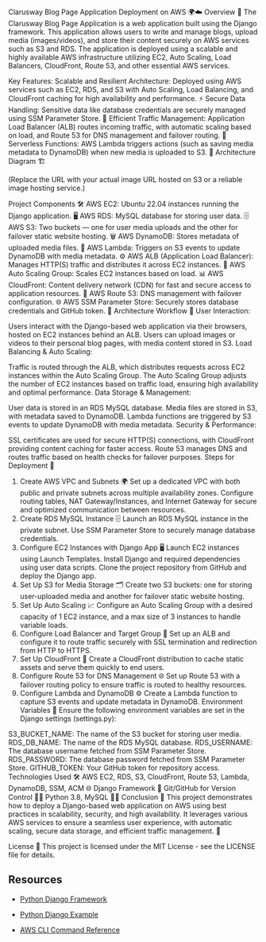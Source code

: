 Clarusway Blog Page Application Deployment on AWS 🌍☁️
Overview 📖
The Clarusway Blog Page Application is a web application built using the Django framework. This application allows users to write and manage blogs, upload media (images/videos), and store their content securely on AWS services such as S3 and RDS. The application is deployed using a scalable and highly available AWS infrastructure utilizing EC2, Auto Scaling, Load Balancers, CloudFront, Route 53, and other essential AWS services.

Key Features:
Scalable and Resilient Architecture: Deployed using AWS services such as EC2, RDS, and S3 with Auto Scaling, Load Balancing, and CloudFront caching for high availability and performance. ⚡
Secure Data Handling: Sensitive data like database credentials are securely managed using SSM Parameter Store. 🔐
Efficient Traffic Management: Application Load Balancer (ALB) routes incoming traffic, with automatic scaling based on load, and Route 53 for DNS management and failover routing. 🚦
Serverless Functions: AWS Lambda triggers actions (such as saving media metadata to DynamoDB) when new media is uploaded to S3. 🔄
Architecture Diagram 🏗️

(Replace the URL with your actual image URL hosted on S3 or a reliable image hosting service.)

Project Components 🛠️
AWS EC2: Ubuntu 22.04 instances running the Django application. 🖥️
AWS RDS: MySQL database for storing user data. 🗄️
AWS S3: Two buckets — one for user media uploads and the other for failover static website hosting. 🗑️
AWS DynamoDB: Stores metadata of uploaded media files. 📁
AWS Lambda: Triggers on S3 events to update DynamoDB with media metadata. ⚙️
AWS ALB (Application Load Balancer): Manages HTTP(S) traffic and distributes it across EC2 instances. 🔄
AWS Auto Scaling Group: Scales EC2 instances based on load. 📊
AWS CloudFront: Content delivery network (CDN) for fast and secure access to application resources. 🚀
AWS Route 53: DNS management with failover configuration. 🌐
AWS SSM Parameter Store: Securely stores database credentials and GitHub token. 🔑
Architecture Workflow 🔄
User Interaction:

Users interact with the Django-based web application via their browsers, hosted on EC2 instances behind an ALB.
Users can upload images or videos to their personal blog pages, with media content stored in S3.
Load Balancing & Auto Scaling:

Traffic is routed through the ALB, which distributes requests across EC2 instances within the Auto Scaling Group.
The Auto Scaling Group adjusts the number of EC2 instances based on traffic load, ensuring high availability and optimal performance.
Data Storage & Management:

User data is stored in an RDS MySQL database.
Media files are stored in S3, with metadata saved to DynamoDB.
Lambda functions are triggered by S3 events to update DynamoDB with media metadata.
Security & Performance:

SSL certificates are used for secure HTTP(S) connections, with CloudFront providing content caching for faster access.
Route 53 manages DNS and routes traffic based on health checks for failover purposes.
Steps for Deployment 🚀
1. Create AWS VPC and Subnets 🌍
Set up a dedicated VPC with both public and private subnets across multiple availability zones.
Configure routing tables, NAT Gateway/Instances, and Internet Gateway for secure and optimized communication between resources.
2. Create RDS MySQL Instance 🗄️
Launch an RDS MySQL instance in the private subnet.
Use SSM Parameter Store to securely manage database credentials.
3. Configure EC2 Instances with Django App 🖥️
Launch EC2 instances using Launch Templates.
Install Django and required dependencies using user data scripts.
Clone the project repository from GitHub and deploy the Django app.
4. Set Up S3 for Media Storage 🗂️
Create two S3 buckets: one for storing user-uploaded media and another for failover static website hosting.
5. Set Up Auto Scaling 📈
Configure an Auto Scaling Group with a desired capacity of 1 EC2 instance, and a max size of 3 instances to handle variable loads.
6. Configure Load Balancer and Target Group 🚦
Set up an ALB and configure it to route traffic securely with SSL termination and redirection from HTTP to HTTPS.
7. Set Up CloudFront 🚀
Create a CloudFront distribution to cache static assets and serve them quickly to end users.
8. Configure Route 53 for DNS Management 🌐
Set up Route 53 with a failover routing policy to ensure traffic is routed to healthy resources.
9. Configure Lambda and DynamoDB ⚙️
Create a Lambda function to capture S3 events and update metadata in DynamoDB.
Environment Variables 🌿
Ensure the following environment variables are set in the Django settings (settings.py):

S3_BUCKET_NAME: The name of the S3 bucket for storing user media.
RDS_DB_NAME: The name of the RDS MySQL database.
RDS_USERNAME: The database username fetched from SSM Parameter Store.
RDS_PASSWORD: The database password fetched from SSM Parameter Store.
GITHUB_TOKEN: Your GitHub token for repository access.
Technologies Used 🛠️
AWS EC2, RDS, S3, CloudFront, Route 53, Lambda, DynamoDB, SSM, ACM 🌐
Django Framework 🐍
Git/GitHub for Version Control 🧑‍💻
Python 3.8, MySQL 🧑‍🔧
Conclusion 🎯
This project demonstrates how to deploy a Django-based web application on AWS using best practices in scalability, security, and high availability. It leverages various AWS services to ensure a seamless user experience, with automatic scaling, secure data storage, and efficient traffic management. 💪

License 📝
This project is licensed under the MIT License - see the LICENSE file for details.

## Resources

- [Python Django Framework](https://www.djangoproject.com/)

- [Python Django Example](https://realpython.com/get-started-with-django-1/)

- [AWS CLI Command Reference](https://docs.aws.amazon.com/cli/latest/index.html)
